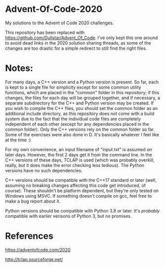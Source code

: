 # Advent-Of-Code-2020
My solutions to the Advent of Code 2020 challenges.

This repository has been replaced with https://github.com/Dullstar/Advent_Of_Code. I've only kept this one around to avoid dead links in the 2020 solution sharing threads, as some of the changes are too drastic for a simple redirect to still find the right files.

# Notes:
For many days, a C++ version and a Python version is present. So far, each is kept to a single file for simplicity except for some common utility functions, which are placed in the "common" folder in this repository; if this changes, the files for each day will be grouped together, and if necessary, a separate subdirectory for the C++ and Python version may be created. If you wish to compile the C++ files, you should set the common folder as an additional include directory, as this repository does not come with a build system due to the fact that the individual code files are completely independent of each other (except for any dependencies placed in the common folder). Only the C++ versions rely on the common folder so far. Some of the exercises were also done in D. It's basically whatever I feel like at the time :)

For my own convenience, an input filename of "input.txt" is assumed on later days. However, the first 2 days get it from the command line. In the C++ versions of these days, TCLAP is used (which was probably overkill, really, but it does make the error checking less tedious). The Python versions have no such dependencies.

C++ versions should be compatible with the C++17 standard or later (well, assuming no breaking changes affecting this code get introduced, of course). These shouldn't be platform dependent, but they're only tested on Windows using MSVC. If something doesn't compile on gcc, feel free to make a bug report about it.

Python versions should be compatible with Python 3.8 or later. It's *probably* compatible with earlier verisons of Python 3, but no promises.

# References
https://adventofcode.com/2020

http://tclap.sourceforge.net/
